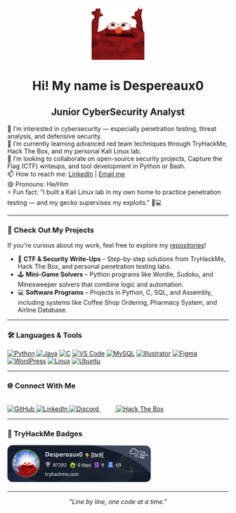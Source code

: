 <p align="center">
  <img src="https://raw.githubusercontent.com/Despereaux0/Despereaux0/main/assets/elmo.svg" alt="Hype GIF" width="120" />
</p>

<h1 align="center">Hi! My name is Despereaux0</h1>
<h2 align="center">Junior CyberSecurity Analyst</h2>

👀 I’m interested in cybersecurity — especially penetration testing, threat analysis, and defensive security.<br>
🌱 I’m currently learning advanced red team techniques through TryHackMe, Hack The Box, and my personal Kali Linux lab.<br>
💞️ I’m looking to collaborate on open-source security projects, Capture the Flag (CTF) writeups, and tool development in Python or Bash.<br>
📫 How to reach me: <a href="https://www.linkedin.com/in/vassant-veloo-gove">LinkedIn</a> | <a href="mailto:vassantgoveveloo@gmail.com">Email me</a><br>
😄 Pronouns: He/Him<br>
⚡ Fun fact: "I built a Kali Linux lab in my own home to practice penetration testing — and my gecko supervises my exploits." 🦎💻

---

### 📂 Check Out My Projects

If you're curious about my work, feel free to explore my [repositories](https://github.com/Despereaux0?tab=repositories)!  

- 🧠 **CTF & Security Write-Ups** – Step-by-step solutions from TryHackMe, Hack The Box, and personal penetration testing labs.  
- 🕹 **Mini-Game Solvers** – Python programs like Wordle, Sudoku, and Minesweeper solvers that combine logic and automation.  
- 💻 **Software Programs** – Projects in Python, C, SQL, and Assembly, including systems like Coffee Shop Ordering, Pharmacy System, and Airline Database.  

---

### 🛠️ Languages & Tools

<p align="left">
<a href="https://www.python.org/" target="_blank"><img src="https://raw.githubusercontent.com/danielcranney/readme-generator/main/public/icons/skills/python-colored.svg" width="36" height="36" alt="Python" title="Python" /></a>
<a href="https://www.oracle.com/java/" target="_blank"><img src="https://raw.githubusercontent.com/danielcranney/readme-generator/main/public/icons/skills/java-colored.svg" width="36" height="36" alt="Java" title="Java" /></a>
<a href="https://docs.microsoft.com/en-us/cpp/" target="_blank"><img src="https://raw.githubusercontent.com/danielcranney/readme-generator/main/public/icons/skills/c-colored.svg" width="36" height="36" alt="C" title="C" /></a>
<a href="https://code.visualstudio.com/" target="_blank"><img src="https://raw.githubusercontent.com/danielcranney/readme-generator/main/public/icons/skills/visualstudiocode-colored.svg" width="36" height="36" alt="VS Code" title="VS Code" /></a>
<a href="https://www.mysql.com/" target="_blank"><img src="https://raw.githubusercontent.com/danielcranney/readme-generator/main/public/icons/skills/mysql-colored.svg" width="36" height="36" alt="MySQL" title="MySQL" /></a>
<a href="https://www.adobe.com/uk/products/illustrator.html" target="_blank"><img src="https://raw.githubusercontent.com/danielcranney/readme-generator/main/public/icons/skills/illustrator-colored-dark.svg" width="36" height="36" alt="Illustrator" title="Illustrator" /></a>
<a href="https://www.figma.com/" target="_blank"><img src="https://raw.githubusercontent.com/danielcranney/readme-generator/main/public/icons/skills/figma-colored.svg" width="36" height="36" alt="Figma" title="Figma" /></a>
<a href="https://wordpress.com" target="_blank"><img src="https://raw.githubusercontent.com/danielcranney/readme-generator/main/public/icons/skills/wordpress-colored.svg" width="36" height="36" alt="WordPress" title="WordPress" /></a>
<a href="https://www.linux.org" target="_blank"><img src="https://raw.githubusercontent.com/danielcranney/readme-generator/main/public/icons/skills/linux-colored.svg" width="36" height="36" alt="Linux" title="Linux" /></a>
<a href="https://ubuntu.com/" target="_blank"><img src="https://raw.githubusercontent.com/danielcranney/readme-generator/main/public/icons/skills/ubuntu-colored.svg" width="36" height="36" alt="Ubuntu" title="Ubuntu" /></a>
</p>

---

### 🌐 Connect With Me

<p align="left">
  <a href="https://github.com/Despereaux0" target="_blank">
    <img src="https://raw.githubusercontent.com/danielcranney/readme-generator/main/public/icons/socials/github.svg" width="32" height="32" alt="GitHub" title="GitHub" />
  </a>
  <a href="https://www.linkedin.com/in/vassant-veloo-gove/" target="_blank">
    <img src="https://raw.githubusercontent.com/danielcranney/readme-generator/main/public/icons/socials/linkedin.svg" width="32" height="32" alt="LinkedIn" title="LinkedIn" />
  </a>
  <a href="https://discord.com/users/533291668967915531" target="_blank">
    <img src="https://raw.githubusercontent.com/danielcranney/readme-generator/main/public/icons/socials/discord.svg" width="32" height="32" alt="Discord" title="Discord" />
  </a>
  <a href="https://tryhackme.com/p/Despereaux0" target="_blank">
    <img src="https://raw.githubusercontent.com/Despereaux0/Despereaux0/main/assets/tryhackme.svg" width="32" height="32" alt="TryHackMe" title="TryHackMe" />
  </a>
  <a href="https://app.hackthebox.com/users/2401470" target="_blank">
    <img src="https://www.svgrepo.com/show/331423/hack-the-box.svg" width="32" height="32" alt="Hack The Box" title="Hack The Box" />
  </a>
</p>

---

### 🏅 TryHackMe Badges

[![TryHackMe Badges](assets/Despereaux0.png)](https://tryhackme.com/p/Despereaux0)

---

<p align="center">
  <em>"Line by line, one code at a time."</em>
</p>

